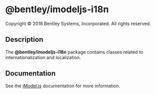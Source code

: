 ﻿# @bentley/imodeljs-i18n

Copyright © 2018 Bentley Systems, Incorporated. All rights reserved.

## Description

The __@bentley/imodeljs-i18n__ package contains classes related to internationalization and localization.

## Documentation

See the [iModel.js](https://www.imodeljs.org) documentation for more information.

